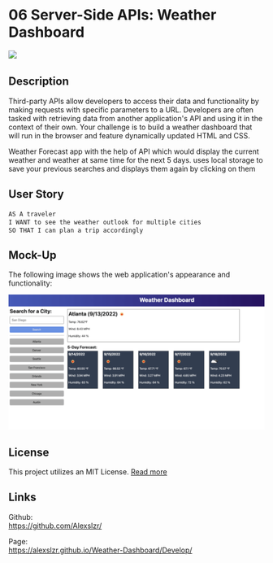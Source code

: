 # 06 Server-Side APIs: Weather Dashboard

<img src="https://img.shields.io/badge/License-MIT-blue"></img>

## Description

Third-party APIs allow developers to access their data and functionality by making requests with specific parameters to a URL. Developers are often tasked with retrieving data from another application's API and using it in the context of their own. Your challenge is to build a weather dashboard that will run in the browser and feature dynamically updated HTML and CSS.

Weather Forecast app with the help of API which would display the current weather and weather at same time for the next 5 days. uses local storage to save your previous searches and displays them again by clicking on them

## User Story

```
AS A traveler
I WANT to see the weather outlook for multiple cities
SO THAT I can plan a trip accordingly
```


## Mock-Up

The following image shows the web application's appearance and functionality:

![The weather app includes a search option, a list of cities, and a five-day forecast and current weather conditions for Atlanta.](./Develop/Assets/gif/06-server-side-apis-homework-demo.png)

## License

This project utilizes an MIT License. [Read more](https://choosealicense.com/licenses/mit/)

## Links

Github: <br>
https://github.com/Alexslzr/ 

Page: <br>
https://alexslzr.github.io/Weather-Dashboard/Develop/